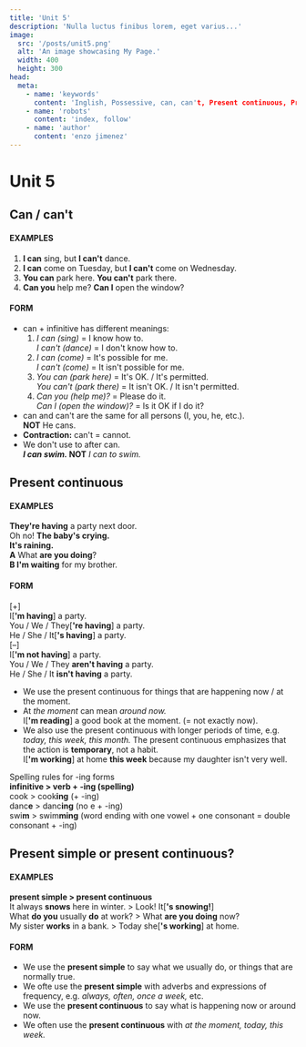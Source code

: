 ```yaml
---
title: 'Unit 5'
description: 'Nulla luctus finibus lorem, eget varius...'
image:
  src: '/posts/unit5.png'
  alt: 'An image showcasing My Page.'
  width: 400
  height: 300
head:
  meta:
    - name: 'keywords'
      content: 'Inglish, Possessive, can, can't, Present continuous, Present simple or present continuous?'
    - name: 'robots'
      content: 'index, follow'
    - name: 'author'
      content: 'enzo jimenez'
---
```

# Unit 5

## Can / can't
#### EXAMPLES
1. **I can** sing, but **I can't** dance.
2. **I can** come on Tuesday, but **I can't** come on Wednesday.
3. **You can** park here. **You can't** park there.
4. **Can you** help me? **Can I** open the window?

#### FORM
- can + infinitive has different meanings:
   1. _I can (sing)_ = I know how to.  
   _I can't (dance)_ = I don't know how to.
   2. _I can (come)_ = It's possible for me.  
   _I can't (come)_ = It isn't possible for me.
   3. _You can (park here)_ = It's OK. / It's permitted.  
   _You can't (park there)_ = It isn't OK. / It isn't permitted.
   4. _Can you (help me)?_ = Please do it.  
   _Can I (open the window)?_ = Is it OK if I do it?
- can and can't are the same for all persons (I, you, he, etc.).  
  **NOT** He cans.
- **Contraction:** can't = cannot.
- We don't use to after can.  
  **_I can swim._ NOT** _I can to swim._

## Present continuous
#### EXAMPLES
**They're having** a party next door.  
Oh no! **The baby's crying.**  
**It's raining.**   
**A** What **are you doing**?  
**B I'm waiting** for my brother.  

#### FORM
\[+\]  
I[**'m having**] a party.  
You / We / They[**'re having**] a party.  
He / She / It[**'s having**] a party.  
\[–\]  
I[**'m not having**] a party.  
You / We / They **aren't having** a party.  
He / She / It **isn't having** a party.  
- We use the present continuous for things that are happening now / at the moment.
- At _the moment_ can mean _around now._  
  I[**'m reading**] a good book at the moment. (= not exactly now).
- We also use the present continuous with longer periods of time,
e.g. _today, this week, this month._ The present continuous emphasizes
that the action is **temporary**, not a habit.  
  I[**'m working**] at home **this week** because my daughter isn't very well.

Spelling rules for -ing forms  
**infinitive > verb + -ing (spelling)**  
cook > cook**ing** (+ -ing)  
danc**e** > danc**ing** (no e + -ing)  
swi**m** > swim**ming** (word ending with one vowel + one consonant = double
consonant + -ing)

## Present simple or present continuous?
#### EXAMPLES
**present simple > present continuous**  
It always **snows** here in winter. > Look! It[**'s snowing!**]  
What **do you** usually **do** at work? > What **are you doing** now?  
My sister **works** in a bank. > Today she[**'s working**] at home.  

#### FORM
- We use the **present simple** to say what we usually do, or things that
are normally true.
- We ofte use the **present simple** with adverbs and expressions of
frequency, e.g. _always, often, once a week,_ etc.
- We use the **present continuous** to say what is happening now or
around now.
- We often use the **present continuous** with _at the moment, today, this week._